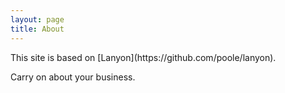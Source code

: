 ```yaml
---
layout: page
title: About
---
```


<p class="message">
  This site is based on [Lanyon](https://github.com/poole/lanyon).
</p>

Carry on about your business.